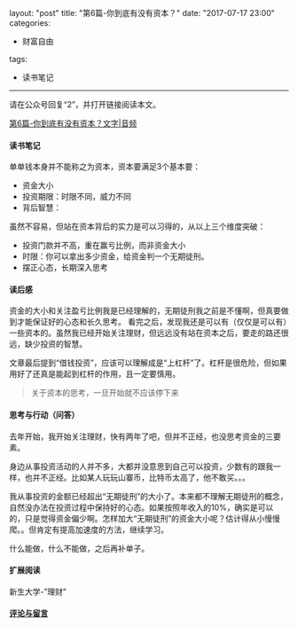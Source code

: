 layout: "post"
title: "第6篇-你到底有没有资本？"
date: "2017-07-17 23:00"
categories:
- 财富自由

tags:
- 读书笔记
---
请在公众号回复“2”，并打开链接阅读本文。

[第6篇-你到底有没有资本？文字|音频](https://m.igetget.com/subscribe/GZEO4KGBxDaeoXrMy27Al60RgP90l474iZHz1mQv51L3Jdk9VqmNYzZWb8jnEYr2)


#### 读书笔记
单单钱本身并不能称之为资本，资本要满足3个基本要：
- 资金大小
- 投资期限：时限不同，威力不同
- 背后智慧：

虽然不容易，但站在资本背后的实力是可以习得的，从以上三个维度突破：
- 投资门款并不高，重在赢亏比例，而非资金大小
- 时限：你可以拿出多少资金，给资金判一个无期徒刑。
- 摆正心态，长期深入思考

#### 读后感
资金的大小和关注盈亏比例我是已经理解的，无期徒刑我之前是不懂啊，但真要做到才能保证好的心态和长久思考。
看完之后，发现我还是可以有（仅仅是可以有）一些资本的。虽然我已经开始关注理财，但远远没有站在资本之后，要走的路还很远，缺少投资的智慧。

文章最后提到“借钱投资”，应该可以理解成是“上杠杆”了。杠杆是很危险，但如果用好了还真是能起到杠杆的作用，且一定要慎用。

> 关于资本的思考，一旦开始就不应该停下来

#### 思考与行动（问答）
去年开始，我开始关注理财，快有两年了吧，但并不正经，也没思考资金的三要素。

身边从事投资活动的人并不多，大都并没意思到自己可以投资，少数有的跟我一样，也并不正经。比如某人玩玩山寨币，比特币太高了，他不敢买。。。

我从事投资的金额已经超出“无期徒刑”的大小了。本来都不理解无期徒刑的概念，自然没办法在投资过程中保持好的心态。如果按照年收入的10%，确实是可以的，只是觉得资金偏少啊。怎样加大“无期徒刑”的资金大小呢？估计得从小慢慢爬。。但肯定有提高加速度的方法，继续学习。

什么能做，什么不能做，之后再补单子。

#### 扩展阅读
新生大学-”理财”

#### [评论与留言](https://github.com/luyh/luyh.github.io/issues/10)
